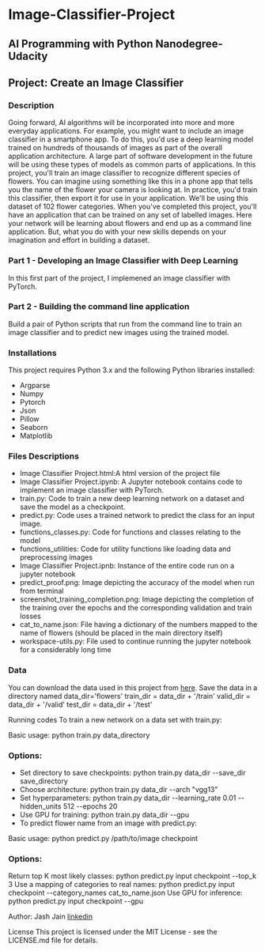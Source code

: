 # Image-Classifier-Project
## AI Programming with Python Nanodegree-Udacity

## Project: Create an Image Classifier
### Description
Going forward, AI algorithms will be incorporated into more and more everyday applications. For example, you might want to include an image classifier in a smartphone app.
To do this, you'd use a deep learning model trained on hundreds of thousands of images as part of the overall application architecture.
A large part of software development in the future will be using these types of models as common parts of applications.
In this project, you'll train an image classifier to recognize different species of flowers. You can imagine using something like this in a phone app that tells you the name of the
flower your camera is looking at. In practice, you'd train this classifier, then export it for use in your application. We'll be using this dataset of 102 flower categories.
When you've completed this project, you'll have an application that can be trained on any set of labelled images. Here your network will be learning about flowers and end up
as a command line application. But, what you do with your new skills depends on your imagination and effort in building a dataset.

### Part 1 - Developing an Image Classifier with Deep Learning
In this first part of the project, I implemened an image classifier with PyTorch.

### Part 2 - Building the command line application
Build a pair of Python scripts that run from the command line to train an image classifier and to predict new images using the trained model.

### Installations
This project requires Python 3.x and the following Python libraries installed:

* Argparse
* Numpy
* Pytorch
* Json
* Pillow
* Seaborn
* Matplotlib

### Files Descriptions
* Image Classifier Project.html:A html version of the project file
* Image Classifier Project.ipynb: A Jupyter notebook contains code to implement an image classifier with PyTorch.
* train.py: Code to train a new deep learning network on a dataset and save the model as a checkpoint.
* predict.py: Code uses a trained network to predict the class for an input image.
* functions_classes.py: Code for functions and classes relating to the model 
* functions_utilities: Code for utility functions like loading data and preprocessing images
* Image Classifier Project.ipnb: Instance of the entire code run on a jupyter notebook
* predict_proof.png: Image depicting the accuracy of the model when run from terminal
* screenshot_training_completion.png: Image depicting the completion of the training over the epochs and the corresponding validation and train losses 
* cat_to_name.json: File having a dictionary of the numbers mapped to the name of flowers (should be placed in the main directory itself)
* workspace-utils.py: File used to continue running the jupyter notebook for a considerably long time

### Data
You can download the data used in this project from [here](http://www.robots.ox.ac.uk/~vgg/data/flowers/102/index.html).
Save the data in a directory named data_dir='flowers'
                                   train_dir = data_dir + '/train'
                                   valid_dir = data_dir + '/valid'
                                   test_dir = data_dir + '/test'

Running codes
To train a new network on a data set with train.py:

Basic usage: python train.py data_directory
### Options:
* Set directory to save checkpoints: python train.py data_dir --save_dir save_directory
* Choose architecture: python train.py data_dir --arch "vgg13"
* Set hyperparameters: python train.py data_dir --learning_rate 0.01 --hidden_units 512 --epochs 20
* Use GPU for training: python train.py data_dir --gpu
* To predict flower name from an image with predict.py:

Basic usage: python predict.py /path/to/image checkpoint
### Options:
Return top K most likely classes: python predict.py input checkpoint --top_k 3
Use a mapping of categories to real names: python predict.py input checkpoint --category_names cat_to_name.json
Use GPU for inference: python predict.py input checkpoint --gpu

Author:
Jash Jain [linkedin](https://www.linkedin.com/in/jash-jain-bb659a132)

License
This project is licensed under the MIT License - see the LICENSE.md file for details.
